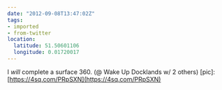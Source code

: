```yaml
---
date: "2012-09-08T13:47:02Z"
tags:
- imported
- from-twitter
location:
  latitude: 51.50601106
  longitude: 0.01720017
---
```

I *will* complete a surface 360. \(@ Wake Up Docklands w/ 2 others\) \[pic\]: [https://4sq.com/PRpSXN](https://4sq.com/PRpSXN)
